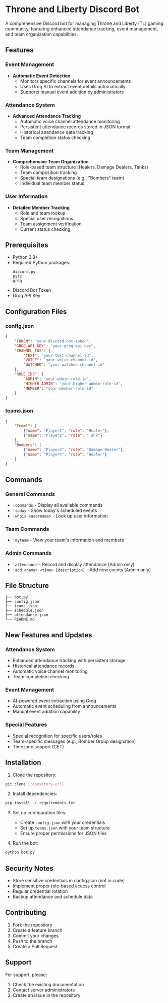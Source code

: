 # Throne and Liberty Discord Bot

A comprehensive Discord bot for managing Throne and Liberty (TL) gaming community, featuring enhanced attendance tracking, event management, and team organization capabilities.

## Features

### Event Management
- **Automatic Event Detection**
  - Monitors specific channels for event announcements
  - Uses Groq AI to extract event details automatically
  - Supports manual event addition by administrators

### Attendance System
- **Advanced Attendance Tracking**
  - Automatic voice channel attendance monitoring
  - Persistent attendance records stored in JSON format
  - Historical attendance data tracking
  - Team completion status checking

### Team Management
- **Comprehensive Team Organization**
  - Role-based team structure (Healers, Damage Dealers, Tanks)
  - Team composition tracking
  - Special team designations (e.g., "Bombers" team)
  - Individual team member status

### User Information
- **Detailed Member Tracking**
  - Role and team lookup
  - Special user recognitions
  - Team assignment verification
  - Current status checking

## Prerequisites

- Python 3.8+
- Required Python packages:
  ```
  discord.py
  pytz
  groq
  ```
- Discord Bot Token
- Groq API Key

## Configuration Files

### config.json
```json
{
    "TOKEN": "your-discord-bot-token",
    "GROQ_API_KEY": "your-groq-api-key",
    "CHANNEL_IDS": {
        "TEXT": "your-text-channel-id",
        "VOICE": "your-voice-channel-id",
        "WATCHED": "your-watched-channel-id"
    },
    "ROLE_IDS": {
        "ADMIN": "your-admin-role-id",
        "HIGHER_ADMIN": "your-higher-admin-role-id",
        "MEMBER": "your-member-role-id"
    }
}
```

### teams.json
```json
{
    "Team1": [
        {"name": "Player1", "role": "Healer"},
        {"name": "Player2", "role": "Tank"}
    ],
    "Bombers": [
        {"name": "Player3", "role": "Damage Dealer"},
        {"name": "Player4", "role": "Healer"}
    ]
}
```

## Commands

### General Commands
- `!commands` - Display all available commands
- `!today` - Show today's scheduled events
- `!whois <username>` - Look up user information

### Team Commands
- `!myteam` - View your team's information and members

### Admin Commands
- `!attendance` - Record and display attendance (Admin only)
- `!add <name> <time> [description]` - Add new events (Admin only)

## File Structure
```
├── bot.py
├── config.json
├── teams.json
├── schedule.json
├── attendance.json
└── README.md
```

## New Features and Updates

### Attendance System
- Enhanced attendance tracking with persistent storage
- Historical attendance records
- Automatic voice channel monitoring
- Team completion checking

### Event Management
- AI-powered event extraction using Groq
- Automatic event scheduling from announcements
- Manual event addition capability

### Special Features
- Special recognition for specific users/roles
- Team-specific messages (e.g., Bomber Group designation)
- Timezone support (CET)

## Installation

1. Clone the repository:
```bash
git clone [repository-url]
```

2. Install dependencies:
```bash
pip install -r requirements.txt
```

3. Set up configuration files:
   - Create `config.json` with your credentials
   - Set up `teams.json` with your team structure
   - Ensure proper permissions for JSON files

4. Run the bot:
```bash
python bot.py
```

## Security Notes

- Store sensitive credentials in config.json (not in code)
- Implement proper role-based access control
- Regular credential rotation
- Backup attendance and schedule data

## Contributing

1. Fork the repository
2. Create a feature branch
3. Commit your changes
4. Push to the branch
5. Create a Pull Request

## Support

For support, please:
1. Check the existing documentation
2. Contact server administrators
3. Create an issue in the repository